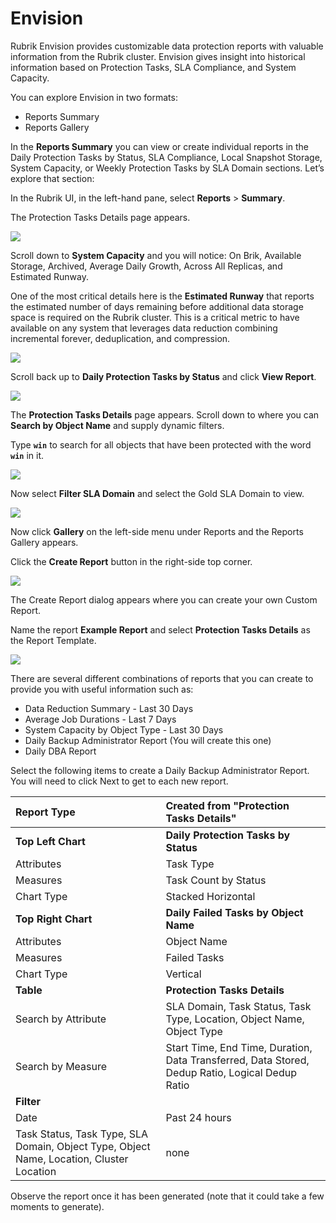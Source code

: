 # Envision

Rubrik Envision provides customizable data protection reports with valuable information from the Rubrik cluster. Envision gives insight into historical information based on Protection Tasks, SLA Compliance, and System Capacity.

You can explore Envision in two formats:

* Reports Summary
* Reports Gallery

In the **Reports Summary** you can view or create individual reports in the Daily Protection Tasks by Status, SLA Compliance, Local Snapshot Storage, System Capacity, or Weekly Protection Tasks by SLA Domain sections. Let’s explore that section:

In the Rubrik UI, in the left-hand pane, select **Reports** &gt; **Summary**. 

The Protection Tasks Details page appears.

![](https://lh6.googleusercontent.com/8tj0tcSft-MV6LCCOjUajxJGbqqydM45ICUvRUUmjltDO8K0kgjM9wIkf6RZC9Z6NBaNu60EkwB7Zt7InzgCb5PJSCLA-EByvbXUc5w3Xuu5R58vkPhllMBOaXRE5ScA4GOhcITL)

Scroll down to **System Capacity** and you will notice: On Brik, Available Storage, Archived, Average Daily Growth, Across All Replicas, and Estimated Runway.

One of the most critical details here is the **Estimated Runway** that reports the estimated number of days remaining before additional data storage space is required on the Rubrik cluster. This is a critical metric to have available on any system that leverages data reduction combining incremental forever, deduplication, and compression.

![](https://lh3.googleusercontent.com/WYcCYnXG3hqfOhFIc797tMJb4-fNyOj7UA6KBoHsTQOHuiVkOBwIbQMdL6J75JsLAqzLIFDZNTLBtfYYxj9AYFaIp3eNFk_gz5_dbaWPoZyorwFY4iP0Ct93Gw8ZkVIbrLwGjLqi)

Scroll back up to **Daily Protection Tasks by Status** and click **View Report**.

![](https://lh5.googleusercontent.com/AAKud0pRiFx7Eujb0SzWPywYJUJSqL6umYCqCExV6QQMQXhvzi0M7cdl_SNAXiHRnTuqOdjg6b24yCt7Qczlq4OSfl6flpMFInZVScU4ZGVrVo7mDHCTnsoFThC9V98N1OvGu00l)

The **Protection Tasks Details** page appears. Scroll down to where you can **Search by Object Name** and supply dynamic filters.

Type **`win`** to search for all objects that have been protected with the word **`win`** in it.

![](https://lh6.googleusercontent.com/Dac70XG_2rqFG3Av-AAv-_uF1MWXZye41ey8hv27L4WSx5wTT_DTOEM7KE1oHTBqY6lVh0CeBsn2iZyrWkC0SKyeYoBKZDicpCrfHtHLpAcUx5IlEXp2bXHu70Xc2tOeY_G0pKet)

Now select **Filter SLA Domain** and select the Gold SLA Domain to view.

![](https://lh6.googleusercontent.com/hVhc0b_kvTsOAEiPrEtAlSVbm1_5RQxcSUAASF2I-W4YeRC9VFd9LaKEMEnMc3EOHKxKWHMJ75py2pU8Cxee_ZXf0FhH5MUcGb8RsOuA8UXa936CjGp41s8q51ZS5d3ys_ovXLC2)

Now click **Gallery** on the left-side menu under Reports and the Reports Gallery appears.

Click the **Create Report** button in the right-side top corner. 

![](https://lh4.googleusercontent.com/ENmurcnUXC9Esfx0teqVRR6qPA6qbabcO-llF_YAuMUQDS95ZLmpMmXQnZfCt7ClZEeA8tJQ2exSk6Rud7S2BcUvyHu8JpOjpd61urR4Scx9imyvIwOkWlbCghisljD9ie0emeJu)

The Create Report dialog appears where you can create your own Custom Report.

Name the report **Example Report** and select **Protection Tasks Details** as the Report Template.

![](https://lh6.googleusercontent.com/st9MhJKRAybXV1OVK3KjKqEX3Nuy-rzDDZvdc9hqXVx57J87RcVA5Q9X3JjxtEsW-ILGz_UFcjYimPc08VFvnumdIlOhVDJ11aVFQwtAhmp5kHcw4YT8XLwmxAmTwjderKHJVt7H)

There are several different combinations of reports that you can create to provide you with useful information such as:

* Data Reduction Summary - Last 30 Days
* Average Job Durations - Last 7 Days
* System Capacity by Object Type - Last 30 Days
* Daily Backup Administrator Report \(You will create this one\)
* Daily DBA Report

Select the following items to create a Daily Backup Administrator Report. You will need to click Next to get to each new report.

|  **Report Type** | **Created from "Protection Tasks Details"** |
| :--- | :--- |
| **Top Left Chart** | **Daily Protection Tasks by Status** |
| Attributes | Task Type |
| Measures | Task Count by Status |
| Chart Type | Stacked Horizontal |
| **Top Right Chart** | **Daily Failed Tasks by Object Name** |
| Attributes | Object Name |
| Measures | Failed Tasks |
| Chart Type | Vertical |
| **Table** | **Protection Tasks Details** |
| Search by Attribute | SLA Domain, Task Status, Task Type, Location, Object Name, Object Type |
| Search by Measure | Start Time, End Time, Duration, Data Transferred, Data Stored, Dedup Ratio, Logical Dedup Ratio |
| **Filter** |  |
| Date | Past 24 hours |
| Task Status, Task Type, SLA Domain, Object Type, Object Name, Location, Cluster Location | none |

Observe the report once it has been generated \(note that it could take a few moments to generate\).

